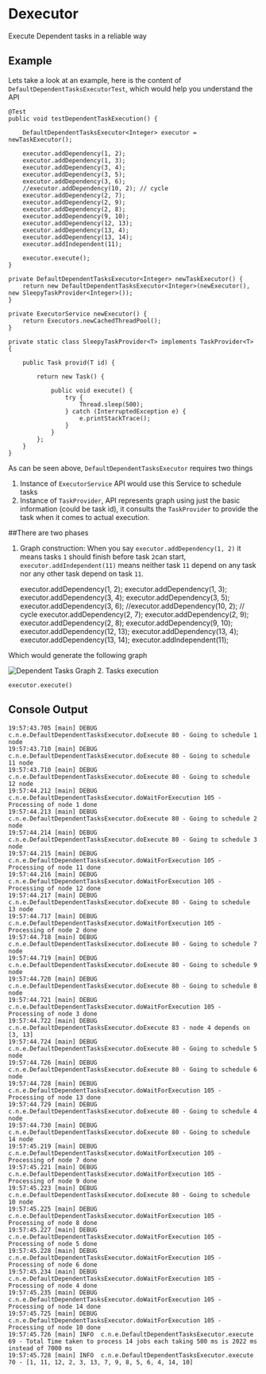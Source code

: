 # Dexecutor
Execute Dependent tasks in a reliable way

## Example
Lets take a look at an example, here is the content of `DefaultDependentTasksExecutorTest`, which would help you understand the API
   

	@Test
	public void testDependentTaskExecution() {

		DefaultDependentTasksExecutor<Integer> executor = newTaskExecutor();

        executor.addDependency(1, 2);
        executor.addDependency(1, 3);
        executor.addDependency(3, 4);
        executor.addDependency(3, 5);
        executor.addDependency(3, 6);
        //executor.addDependency(10, 2); // cycle
        executor.addDependency(2, 7);
        executor.addDependency(2, 9);
        executor.addDependency(2, 8);
        executor.addDependency(9, 10);
        executor.addDependency(12, 13);
        executor.addDependency(13, 4);
        executor.addDependency(13, 14);
        executor.addIndependent(11);

        executor.execute();
	}

	private DefaultDependentTasksExecutor<Integer> newTaskExecutor() {
		return new DefaultDependentTasksExecutor<Integer>(newExecutor(), new SleepyTaskProvider<Integer>());
	}

	private ExecutorService newExecutor() {
		return Executors.newCachedThreadPool();
	}

	private static class SleepyTaskProvider<T> implements TaskProvider<T> {

		public Task provid(T id) {

			return new Task() {

				public void execute() {
					try {
						Thread.sleep(500);
					} catch (InterruptedException e) {
						e.printStackTrace();
					}
				}
			};
		}		
	}

As can be seen above, `DefaultDependentTasksExecutor` requires two things
1. Instance of `ExecutorService` API would use this Service to schedule tasks
2. Instance of `TaskProvider`, API represents graph using just the basic information (could be task id), it consults the `TaskProvider` to provide the task when it comes to actual execution.

##There are two phases

1. Graph construction: When you say `executor.addDependency(1, 2)` it means tasks `1` should finish before task `2`can start, `executor.addIndependent(11)` means neither task `11` depend on any task nor any other task depend on task `11`.


    executor.addDependency(1, 2);
    executor.addDependency(1, 3);
    executor.addDependency(3, 4);
    executor.addDependency(3, 5);
    executor.addDependency(3, 6);
    //executor.addDependency(10, 2); // cycle
    executor.addDependency(2, 7);
    executor.addDependency(2, 9);
    executor.addDependency(2, 8);
    executor.addDependency(9, 10);
    executor.addDependency(12, 13);
    executor.addDependency(13, 4);
    executor.addDependency(13, 14);
    executor.addIndependent(11);
    
Which would generate the following graph

![Dependent Tasks Graph](http://s29.postimg.org/fhnct6wjr/dependent_tasks_graph.png)
2. Tasks execution
    
	executor.execute()
   
## Console Output

    
    19:57:43.705 [main] DEBUG c.n.e.DefaultDependentTasksExecutor.doExecute 80 - Going to schedule 1 node
    19:57:43.710 [main] DEBUG c.n.e.DefaultDependentTasksExecutor.doExecute 80 - Going to schedule 11 node
    19:57:43.710 [main] DEBUG c.n.e.DefaultDependentTasksExecutor.doExecute 80 - Going to schedule 12 node
    19:57:44.212 [main] DEBUG c.n.e.DefaultDependentTasksExecutor.doWaitForExecution 105 - Processing of node 1 done
    19:57:44.213 [main] DEBUG c.n.e.DefaultDependentTasksExecutor.doExecute 80 - Going to schedule 2 node
    19:57:44.214 [main] DEBUG c.n.e.DefaultDependentTasksExecutor.doExecute 80 - Going to schedule 3 node
    19:57:44.215 [main] DEBUG c.n.e.DefaultDependentTasksExecutor.doWaitForExecution 105 - Processing of node 11 done
    19:57:44.216 [main] DEBUG c.n.e.DefaultDependentTasksExecutor.doWaitForExecution 105 - Processing of node 12 done
    19:57:44.217 [main] DEBUG c.n.e.DefaultDependentTasksExecutor.doExecute 80 - Going to schedule 13 node
    19:57:44.717 [main] DEBUG c.n.e.DefaultDependentTasksExecutor.doWaitForExecution 105 - Processing of node 2 done
    19:57:44.718 [main] DEBUG c.n.e.DefaultDependentTasksExecutor.doExecute 80 - Going to schedule 7 node
    19:57:44.719 [main] DEBUG c.n.e.DefaultDependentTasksExecutor.doExecute 80 - Going to schedule 9 node
    19:57:44.720 [main] DEBUG c.n.e.DefaultDependentTasksExecutor.doExecute 80 - Going to schedule 8 node
    19:57:44.721 [main] DEBUG c.n.e.DefaultDependentTasksExecutor.doWaitForExecution 105 - Processing of node 3 done
    19:57:44.722 [main] DEBUG c.n.e.DefaultDependentTasksExecutor.doExecute 83 - node 4 depends on [3, 13]
    19:57:44.724 [main] DEBUG c.n.e.DefaultDependentTasksExecutor.doExecute 80 - Going to schedule 5 node
    19:57:44.726 [main] DEBUG c.n.e.DefaultDependentTasksExecutor.doExecute 80 - Going to schedule 6 node
    19:57:44.728 [main] DEBUG c.n.e.DefaultDependentTasksExecutor.doWaitForExecution 105 - Processing of node 13 done
    19:57:44.729 [main] DEBUG c.n.e.DefaultDependentTasksExecutor.doExecute 80 - Going to schedule 4 node
    19:57:44.730 [main] DEBUG c.n.e.DefaultDependentTasksExecutor.doExecute 80 - Going to schedule 14 node
    19:57:45.219 [main] DEBUG c.n.e.DefaultDependentTasksExecutor.doWaitForExecution 105 - Processing of node 7 done
    19:57:45.221 [main] DEBUG c.n.e.DefaultDependentTasksExecutor.doWaitForExecution 105 - Processing of node 9 done
    19:57:45.223 [main] DEBUG c.n.e.DefaultDependentTasksExecutor.doExecute 80 - Going to schedule 10 node
    19:57:45.225 [main] DEBUG c.n.e.DefaultDependentTasksExecutor.doWaitForExecution 105 - Processing of node 8 done
    19:57:45.227 [main] DEBUG c.n.e.DefaultDependentTasksExecutor.doWaitForExecution 105 - Processing of node 5 done
    19:57:45.228 [main] DEBUG c.n.e.DefaultDependentTasksExecutor.doWaitForExecution 105 - Processing of node 6 done
    19:57:45.234 [main] DEBUG c.n.e.DefaultDependentTasksExecutor.doWaitForExecution 105 - Processing of node 4 done
    19:57:45.235 [main] DEBUG c.n.e.DefaultDependentTasksExecutor.doWaitForExecution 105 - Processing of node 14 done
    19:57:45.725 [main] DEBUG c.n.e.DefaultDependentTasksExecutor.doWaitForExecution 105 - Processing of node 10 done
    19:57:45.726 [main] INFO  c.n.e.DefaultDependentTasksExecutor.execute 69 - Total Time taken to process 14 jobs each taking 500 ms is 2022 ms instead of 7000 ms
    19:57:45.728 [main] INFO  c.n.e.DefaultDependentTasksExecutor.execute 70 - [1, 11, 12, 2, 3, 13, 7, 9, 8, 5, 6, 4, 14, 10]


